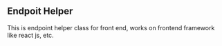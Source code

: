 ## Endpoit Helper

This is endpoint helper class for front end, works on frontend framework like react js, etc.
